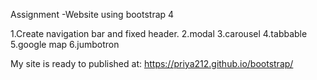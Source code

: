 Assignment -Website using bootstrap 4

  1.Create navigation bar and fixed header.
  2.modal
  3.carousel
  4.tabbable
  5.google map
  6.jumbotron
  
My site is ready to published at:  https://priya212.github.io/bootstrap/
